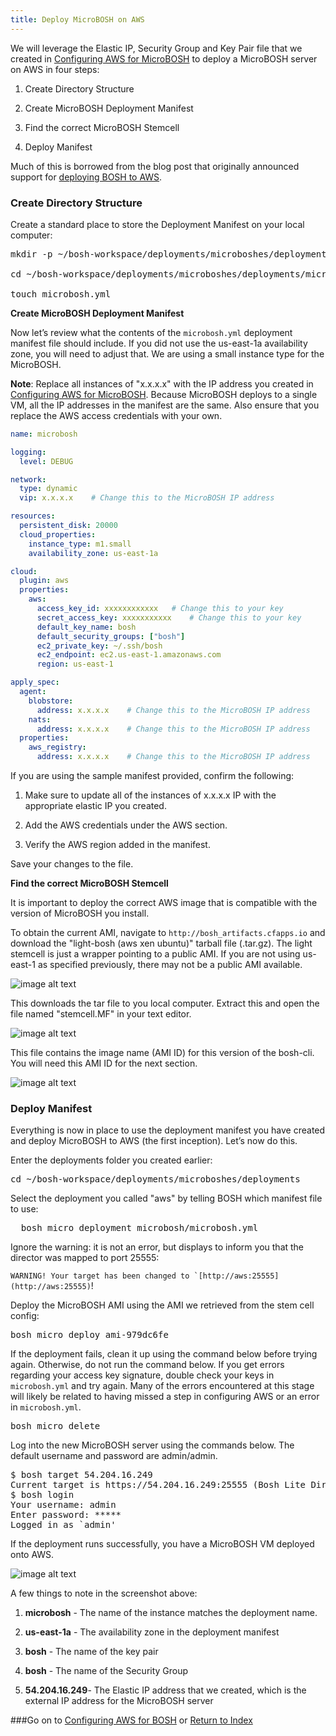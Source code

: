 ```yaml
---
title: Deploy MicroBOSH on AWS
---
```


We will leverage the Elastic IP, Security Group and Key Pair file that we created in [Configuring AWS for MicroBOSH](./configure_aws_micro_bosh.html) to deploy a MicroBOSH server on AWS in four steps:

1. Create Directory Structure

2. Create MicroBOSH Deployment Manifest

3. Find the correct MicroBOSH Stemcell

4. Deploy Manifest

Much of this is borrowed from the blog post that originally announced support for [deploying BOSH to AWS](http://blog.cloudfoundry.com/2012/09/06/deploying-to-aws-using-cloud-foundry-bosh/).

### Create Directory Structure

Create a standard place to store the Deployment Manifest on your local computer:

<pre class="terminal">
mkdir -p ~/bosh-workspace/deployments/microboshes/deployments/microbosh

cd ~/bosh-workspace/deployments/microboshes/deployments/microbosh

touch microbosh.yml
</pre>

**Create MicroBOSH Deployment Manifest**

Now let’s review what the contents of the `microbosh.yml` deployment
manifest file should include. If you did not use the us-east-1a
availability zone, you will need to adjust that. We are using a small instance type for the MicroBOSH.

**Note**: Replace all instances of "x.x.x.x" with
the IP address you created in [Configuring AWS for MicroBOSH](./configure_aws_micro_bosh.html). Because MicroBOSH deploys to a single VM,
all the IP addresses in the manifest are the same. Also ensure that you replace
the AWS access credentials with your own.

~~~yaml
name: microbosh

logging:
  level: DEBUG

network:
  type: dynamic
  vip: x.x.x.x    # Change this to the MicroBOSH IP address

resources:
  persistent_disk: 20000
  cloud_properties:
    instance_type: m1.small
    availability_zone: us-east-1a

cloud:
  plugin: aws
  properties:
    aws:
      access_key_id: xxxxxxxxxxxx	# Change this to your key
      secret_access_key: xxxxxxxxxxx	# Change this to your key
      default_key_name: bosh
      default_security_groups: ["bosh"]
      ec2_private_key: ~/.ssh/bosh
      ec2_endpoint: ec2.us-east-1.amazonaws.com
      region: us-east-1

apply_spec:
  agent:
    blobstore:
      address: x.x.x.x    # Change this to the MicroBOSH IP address
    nats:
      address: x.x.x.x    # Change this to the MicroBOSH IP address
  properties:
    aws_registry:
      address: x.x.x.x    # Change this to the MicroBOSH IP address
~~~

If you are using the sample manifest provided, confirm the following:

1. Make sure to update all of the instances of x.x.x.x IP with the appropriate elastic IP you created.

2. Add the AWS credentials under the AWS section.

3. Verify the AWS region added in the manifest.

Save your changes to the file.

**Find the correct MicroBOSH Stemcell**

It is important to deploy the correct AWS image that is compatible
with the version of MicroBOSH you install.

To obtain the current AMI, navigate to `http://bosh_artifacts.cfapps.io` and download the "light-bosh (aws xen ubuntu)" tarball file
(.tar.gz). The light stemcell is just a wrapper pointing to a public
AMI. If you are not using us-east-1 as specified previously, there
may not be a public AMI available.

![image alt text](ec2/image_14.png)

This downloads the tar file to you local computer. Extract this
and open the file named "stemcell.MF" in your text editor.

![image alt text](ec2/image_15.png)

This file contains the image name (AMI ID) for this version of the
bosh-cli. You will need this AMI ID for the next section.

![image alt text](ec2/image_16.png)

### Deploy Manifest

Everything is now in place to use the deployment manifest you have
created and deploy MicroBOSH to AWS (the first inception). Let’s now
do this.

Enter the deployments folder you created earlier:

<pre class="terminal">
cd ~/bosh-workspace/deployments/microboshes/deployments
</pre>

Select the deployment you called "aws" by telling BOSH which manifest file to use:

<pre class="terminal">
  bosh micro deployment microbosh/microbosh.yml
</pre>

Ignore the warning: it is not an error, but displays to inform you that the director was mapped to port 25555:

  ``WARNING! Your target has been changed to `[http://aws:25555](http://aws:25555)``!

Deploy the MicroBOSH AMI using the AMI we retrieved from the stem cell config:

<pre class="terminal">
bosh micro deploy ami-979dc6fe
</pre>

If the deployment fails, clean it up using the command below before
trying again. Otherwise, do not run the command below. If you get errors regarding your access key signature, double check your keys in
`microbosh.yml` and try again. Many of the errors encountered at this
stage will likely be related to having missed a step in configuring AWS or an error in `microbosh.yml`.

<pre class="terminal">
bosh micro delete
</pre>

Log into the new MicroBOSH server using the commands below. The default username and password are admin/admin.

<pre class="terminal">
$ bosh target 54.204.16.249
Current target is https://54.204.16.249:25555 (Bosh Lite Director)
$ bosh login
Your username: admin
Enter password: *****
Logged in as `admin'
</pre>

If the deployment runs successfully, you have a MicroBOSH VM deployed onto AWS.

![image alt text](ec2/image_17.png)

A few things to note in the screenshot above:

1. **microbosh** - The name of the instance matches the deployment name.

2. **us-east-1a** - The availability zone in the deployment manifest

3. **bosh** - The name of the key pair

4. **bosh** - The name of the Security Group

5. **54.204.16.249**- The Elastic IP address that we created, which
is the external IP address for the MicroBOSH server

###Go on to [Configuring AWS for BOSH](./configure_aws_bosh.html) or [Return to Index](./index.html)